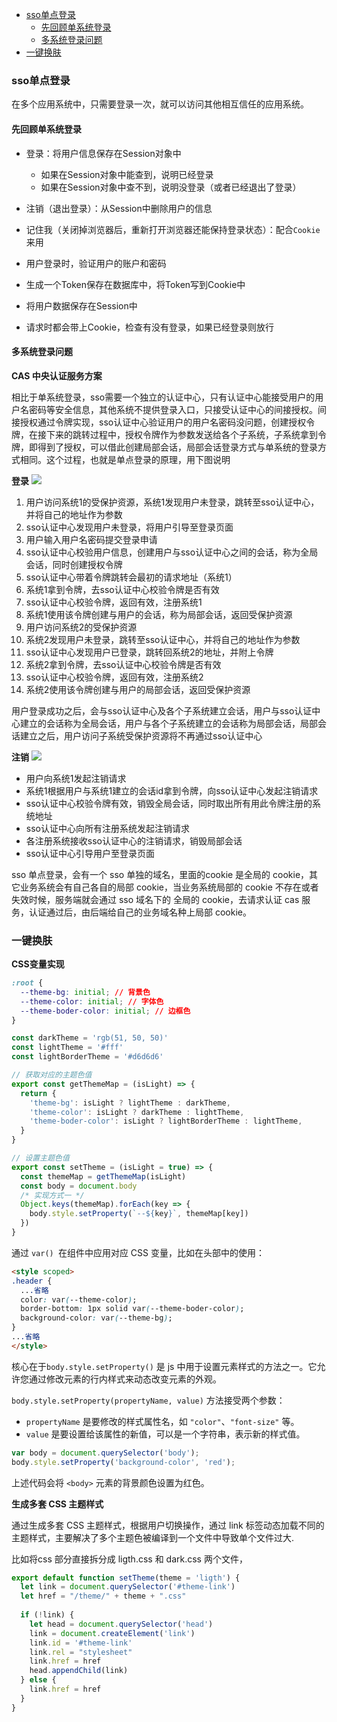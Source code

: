 - [sso单点登录](#sso单点登录)
  - [先回顾单系统登录](#先回顾单系统登录)
  - [多系统登录问题](#多系统登录问题)
- [一键换肤](#一键换肤)

### sso单点登录
在多个应用系统中，只需要登录一次，就可以访问其他相互信任的应用系统。

#### 先回顾单系统登录
- 登录：将用户信息保存在Session对象中
    - 如果在Session对象中能查到，说明已经登录
    - 如果在Session对象中查不到，说明没登录（或者已经退出了登录）
- 注销（退出登录）：从Session中删除用户的信息
- 记住我（关闭掉浏览器后，重新打开浏览器还能保持登录状态）：配合`Cookie`来用

- 用户登录时，验证用户的账户和密码
- 生成一个Token保存在数据库中，将Token写到Cookie中
- 将用户数据保存在Session中
- 请求时都会带上Cookie，检查有没有登录，如果已经登录则放行

#### 多系统登录问题

**CAS 中央认证服务方案**

相比于单系统登录，sso需要一个独立的认证中心，只有认证中心能接受用户的用户名密码等安全信息，其他系统不提供登录入口，只接受认证中心的间接授权。间接授权通过令牌实现，sso认证中心验证用户的用户名密码没问题，创建授权令牌，在接下来的跳转过程中，授权令牌作为参数发送给各个子系统，子系统拿到令牌，即得到了授权，可以借此创建局部会话，局部会话登录方式与单系统的登录方式相同。这个过程，也就是单点登录的原理，用下图说明

**登录**
<img src='./picture/sso.png' />

1. 用户访问系统1的受保护资源，系统1发现用户未登录，跳转至sso认证中心，并将自己的地址作为参数
2. sso认证中心发现用户未登录，将用户引导至登录页面
3. 用户输入用户名密码提交登录申请
4. sso认证中心校验用户信息，创建用户与sso认证中心之间的会话，称为全局会话，同时创建授权令牌
5. sso认证中心带着令牌跳转会最初的请求地址（系统1）
6. 系统1拿到令牌，去sso认证中心校验令牌是否有效
7. sso认证中心校验令牌，返回有效，注册系统1
8. 系统1使用该令牌创建与用户的会话，称为局部会话，返回受保护资源
9. 用户访问系统2的受保护资源
10. 系统2发现用户未登录，跳转至sso认证中心，并将自己的地址作为参数
11. sso认证中心发现用户已登录，跳转回系统2的地址，并附上令牌
12. 系统2拿到令牌，去sso认证中心校验令牌是否有效
13. sso认证中心校验令牌，返回有效，注册系统2
14. 系统2使用该令牌创建与用户的局部会话，返回受保护资源

用户登录成功之后，会与sso认证中心及各个子系统建立会话，用户与sso认证中心建立的会话称为全局会话，用户与各个子系统建立的会话称为局部会话，局部会话建立之后，用户访问子系统受保护资源将不再通过sso认证中心

**注销**
<img src='./picture/sso2.png' />

- 用户向系统1发起注销请求
- 系统1根据用户与系统1建立的会话id拿到令牌，向sso认证中心发起注销请求
- sso认证中心校验令牌有效，销毁全局会话，同时取出所有用此令牌注册的系统地址
- sso认证中心向所有注册系统发起注销请求
- 各注册系统接收sso认证中心的注销请求，销毁局部会话
- sso认证中心引导用户至登录页面



sso 单点登录，会有一个 sso 单独的域名，里面的cookie 是全局的 cookie，其它业务系统会有自己各自的局部 cookie，当业务系统局部的 cookie 不存在或者失效时候，服务端就会通过 sso 域名下的 全局的 cookie，去请求认证 cas 服务，认证通过后，由后端给自己的业务域名种上局部 cookie。

### 一键换肤
**CSS变量实现**

```css
:root {
  --theme-bg: initial; // 背景色
  --theme-color: initial; // 字体色
  --theme-boder-color: initial; // 边框色
}
```

```js
const darkTheme = 'rgb(51, 50, 50)'
const lightTheme = '#fff'
const lightBorderTheme = '#d6d6d6'

// 获取对应的主题色值
export const getThemeMap = (isLight) => {
  return {
    'theme-bg': isLight ? lightTheme : darkTheme,
    'theme-color': isLight ? darkTheme : lightTheme,
    'theme-boder-color': isLight ? lightBorderTheme : lightTheme,
  }
}

// 设置主题色值
export const setTheme = (isLight = true) => {
  const themeMap = getThemeMap(isLight)
  const body = document.body
  /* 实现方式一 */
  Object.keys(themeMap).forEach(key => {
    body.style.setProperty(`--${key}`, themeMap[key])
  })
}
```
通过 `var() `在组件中应用对应 CSS 变量，比如在头部中的使用：
```html
<style scoped>
.header {
  ...省略
  color: var(--theme-color);
  border-bottom: 1px solid var(--theme-boder-color);
  background-color: var(--theme-bg);
}
...省略
</style>
```

核心在于`body.style.setProperty()` 是 js 中用于设置元素样式的方法之一。它允许您通过修改元素的行内样式来动态改变元素的外观。

`body.style.setProperty(propertyName, value)` 方法接受两个参数：
- `propertyName` 是要修改的样式属性名，如 `"color"`、`"font-size"` 等。
- `value` 是要设置给该属性的新值，可以是一个字符串，表示新的样式值。

```javascript
var body = document.querySelector('body');
body.style.setProperty('background-color', 'red');
```

上述代码会将 `<body>` 元素的背景颜色设置为红色。


**生成多套 CSS 主题样式**

通过生成多套 CSS 主题样式，根据用户切换操作，通过 link 标签动态加载不同的主题样式，主要解决了多个主题色被编译到一个文件中导致单个文件过大.

比如将css 部分直接拆分成 ligth.css 和 dark.css 两个文件，
```js
export default function setTheme(theme = 'ligth') {
  let link = document.querySelector('#theme-link')
  let href = "/theme/" + theme + ".css"
  
  if (!link) {
    let head = document.querySelector('head')
    link = document.createElement('link')
    link.id = '#theme-link'
    link.rel = "stylesheet"
    link.href = href
    head.appendChild(link)
  } else {
    link.href = href
  }
}
```